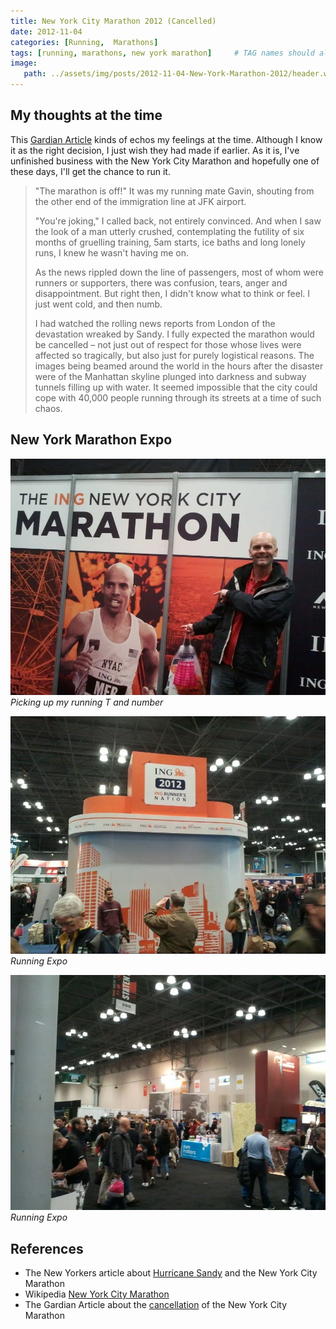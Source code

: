 ```yaml
---
title: New York City Marathon 2012 (Cancelled)
date: 2012-11-04
categories: [Running,  Marathons]
tags: [running, marathons, new york marathon]     # TAG names should always be lowercase
image:
   path: ../assets/img/posts/2012-11-04-New-York-Marathon-2012/header.webp
---
```


## My thoughts at the time

This [Gardian Article](https://www.theguardian.com/world/2012/nov/03/new-york-marathon-cancellation-decision) kinds of echos my feelings at the time. Although I know it as the right decision, I just wish they had made if earlier. As it is, I've unfinished business with the New York City Marathon and hopefully one of these days, I'll get the chance to run it.

> "The marathon is off!" It was my running mate Gavin, shouting from the other end of the immigration line at JFK airport.
>
> "You're joking," I called back, not entirely convinced. And when I saw the look of a man utterly crushed, contemplating the futility of six months of gruelling training, 5am starts, ice baths and long lonely runs, I knew he wasn't having me on.
>
> As the news rippled down the line of passengers, most of whom were runners or supporters, there was confusion, tears, anger and disappointment. But right then, I didn't know what to think or feel. I just went cold, and then numb.
>
> I had watched the rolling news reports from London of the devastation wreaked by Sandy. I fully expected the marathon would be cancelled – not just out of respect for those whose lives were affected so tragically, but also just for purely logistical reasons. The images being beamed around the world in the hours after the disaster were of the Manhattan skyline plunged into darkness and subway tunnels filling up with water. It seemed impossible that the city could cope with 40,000 people running through its streets at a time of such chaos.

## New York Marathon Expo

![Picking up my number](../../assets/img/posts/2012-11-04-New-York-Marathon-2012/2012-11-02-16.34.16.webp)_Picking up my running T and number_

![Running Expo](../../assets/img/posts/2012-11-04-New-York-Marathon-2012/2012-11-02-16.33.29.webp)
_Running Expo_

![Running Expo](../../assets/img/posts/2012-11-04-New-York-Marathon-2012/2012-11-02-16.33.40.webp)
_Running Expo_

## References

* The New Yorkers article about [Hurricane Sandy](https://www.newyorker.com/news/news-desk/the-marathon-is-cancelledfinally) and the New York City Marathon
* Wikipedia [New York City Marathon](https://en.wikipedia.org/wiki/New_York_City_Marathon)
* The Gardian Article about the [cancellation](https://www.theguardian.com/world/2012/nov/03/new-york-marathon-cancellation-decision) of the New York City Marathon

